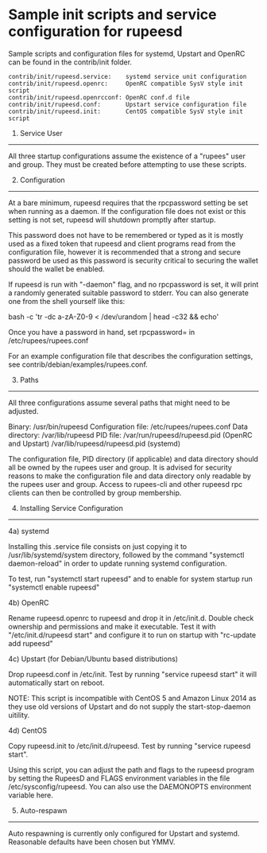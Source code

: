 Sample init scripts and service configuration for rupeesd
==========================================================

Sample scripts and configuration files for systemd, Upstart and OpenRC
can be found in the contrib/init folder.

    contrib/init/rupeesd.service:    systemd service unit configuration
    contrib/init/rupeesd.openrc:     OpenRC compatible SysV style init script
    contrib/init/rupeesd.openrcconf: OpenRC conf.d file
    contrib/init/rupeesd.conf:       Upstart service configuration file
    contrib/init/rupeesd.init:       CentOS compatible SysV style init script

1. Service User
---------------------------------

All three startup configurations assume the existence of a "rupees" user
and group.  They must be created before attempting to use these scripts.

2. Configuration
---------------------------------

At a bare minimum, rupeesd requires that the rpcpassword setting be set
when running as a daemon.  If the configuration file does not exist or this
setting is not set, rupeesd will shutdown promptly after startup.

This password does not have to be remembered or typed as it is mostly used
as a fixed token that rupeesd and client programs read from the configuration
file, however it is recommended that a strong and secure password be used
as this password is security critical to securing the wallet should the
wallet be enabled.

If rupeesd is run with "-daemon" flag, and no rpcpassword is set, it will
print a randomly generated suitable password to stderr.  You can also
generate one from the shell yourself like this:

bash -c 'tr -dc a-zA-Z0-9 < /dev/urandom | head -c32 && echo'

Once you have a password in hand, set rpcpassword= in /etc/rupees/rupees.conf

For an example configuration file that describes the configuration settings,
see contrib/debian/examples/rupees.conf.

3. Paths
---------------------------------

All three configurations assume several paths that might need to be adjusted.

Binary:              /usr/bin/rupeesd
Configuration file:  /etc/rupees/rupees.conf
Data directory:      /var/lib/rupeesd
PID file:            /var/run/rupeesd/rupeesd.pid (OpenRC and Upstart)
                     /var/lib/rupeesd/rupeesd.pid (systemd)

The configuration file, PID directory (if applicable) and data directory
should all be owned by the rupees user and group.  It is advised for security
reasons to make the configuration file and data directory only readable by the
rupees user and group.  Access to rupees-cli and other rupeesd rpc clients
can then be controlled by group membership.

4. Installing Service Configuration
-----------------------------------

4a) systemd

Installing this .service file consists on just copying it to
/usr/lib/systemd/system directory, followed by the command
"systemctl daemon-reload" in order to update running systemd configuration.

To test, run "systemctl start rupeesd" and to enable for system startup run
"systemctl enable rupeesd"

4b) OpenRC

Rename rupeesd.openrc to rupeesd and drop it in /etc/init.d.  Double
check ownership and permissions and make it executable.  Test it with
"/etc/init.d/rupeesd start" and configure it to run on startup with
"rc-update add rupeesd"

4c) Upstart (for Debian/Ubuntu based distributions)

Drop rupeesd.conf in /etc/init.  Test by running "service rupeesd start"
it will automatically start on reboot.

NOTE: This script is incompatible with CentOS 5 and Amazon Linux 2014 as they
use old versions of Upstart and do not supply the start-stop-daemon uitility.

4d) CentOS

Copy rupeesd.init to /etc/init.d/rupeesd. Test by running "service rupeesd start".

Using this script, you can adjust the path and flags to the rupeesd program by
setting the RupeesD and FLAGS environment variables in the file
/etc/sysconfig/rupeesd. You can also use the DAEMONOPTS environment variable here.

5. Auto-respawn
-----------------------------------

Auto respawning is currently only configured for Upstart and systemd.
Reasonable defaults have been chosen but YMMV.
